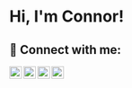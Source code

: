<h1>Hi, I'm Connor!

<h2> 🤳 Connect with me:</h2>

[<img align="left" alt="ConnorWalsh | YouTube" width="22px" src="https://cdn.jsdelivr.net/npm/simple-icons@v3/icons/youtube.svg" />][youtube]
[<img align="left" alt="ConnorWalsh | Twitter" width="22px" src="https://cdn.jsdelivr.net/npm/simple-icons@v3/icons/twitter.svg" />][twitter]
[<img align="left" alt="ConnorWalsh | LinkedIn" width="22px" src="https://cdn.jsdelivr.net/npm/simple-icons@v3/icons/linkedin.svg" />][linkedin]
[<img align="left" alt="ConnorWalsh | Instagram" width="22px" src="https://cdn.jsdelivr.net/npm/simple-icons@v3/icons/instagram.svg" />][instagram]

[twitter]: https://twitter.com/walshcon000
[youtube]: https://www.youtube.com/channel/UCXdBE-axXatdmcPlk_5DKVQ
[instagram]: https://www.instagram.com/connor__walsh__/
[linkedin]: https://www.linkedin.com/in/connor-walsh-254839186/

